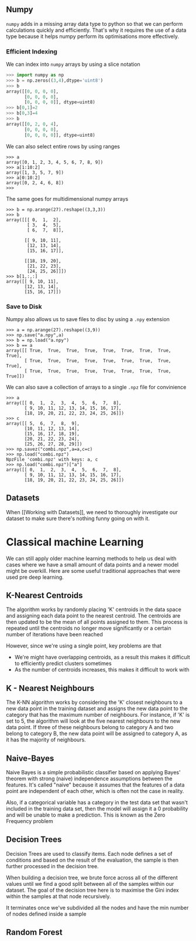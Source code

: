 ## Numpy

`numpy` adds in a missing array data type to python so that we can perform calculations quickly and efficiently. That's why it requires the use of a data type because it helps numpy perform its optimisations more effectively.
### Efficient Indexing

We can index into `numpy` arrays by using a slice notation

```python
>>> import numpy as np
>>> b = np.zeros((3,4),dtype='uint8')
>>> b
array([[0, 0, 0, 0],
       [0, 0, 0, 0],
       [0, 0, 0, 0]], dtype=uint8)
>>> b[0,1]=2
>>> b[0,3]=4
>>> b
array([[0, 2, 0, 4],
       [0, 0, 0, 0],
       [0, 0, 0, 0]], dtype=uint8)
```

We can also select entire rows by using ranges

```
>>> a
array([0, 1, 2, 3, 4, 5, 6, 7, 8, 9])
>>> a[1:10:2]
array([1, 3, 5, 7, 9])
>>> a[0:10:2]
array([0, 2, 4, 6, 8])
>>> 
```

The same goes for multidimensional numpy arrays

```
>>> b = np.arange(27).reshape((3,3,3))
>>> b
array([[[ 0,  1,  2],
        [ 3,  4,  5],
        [ 6,  7,  8]],

       [[ 9, 10, 11],
        [12, 13, 14],
        [15, 16, 17]],

       [[18, 19, 20],
        [21, 22, 23],
        [24, 25, 26]]])
>>> b[1,:,:]
array([[ 9, 10, 11],
       [12, 13, 14],
       [15, 16, 17]])
```

### Save to Disk

Numpy also allows us to save files to disc by using a `.npy` extension

```
>>> a = np.arange(27).reshape((3,9))
>>> np.save("a.npy",a)
>>> b = np.load("a.npy")
>>> b == a
array([[ True,  True,  True,  True,  True,  True,  True,  True,  True],
       [ True,  True,  True,  True,  True,  True,  True,  True,  True],
       [ True,  True,  True,  True,  True,  True,  True,  True,  True]])
```

We can also save a collection of arrays to a single `.npz` file for convinience

```
>>> a
array([[ 0,  1,  2,  3,  4,  5,  6,  7,  8],
       [ 9, 10, 11, 12, 13, 14, 15, 16, 17],
       [18, 19, 20, 21, 22, 23, 24, 25, 26]])
>>> c
array([[ 5,  6,  7,  8,  9],
       [10, 11, 12, 13, 14],
       [15, 16, 17, 18, 19],
       [20, 21, 22, 23, 24],
       [25, 26, 27, 28, 29]])
>>> np.savez("combi.npz",a=a,c=c)
>>> np.load("combi.npz")
NpzFile 'combi.npz' with keys: a, c
>>> np.load("combi.npz")["a"]
array([[ 0,  1,  2,  3,  4,  5,  6,  7,  8],
       [ 9, 10, 11, 12, 13, 14, 15, 16, 17],
       [18, 19, 20, 21, 22, 23, 24, 25, 26]])
```

## Datasets

When [[Working with Datasets]], we need to thoroughly investigate our dataset to make sure there's nothing funny going on with it.

# Classical machine Learning

We can still apply older machine learning methods to help us deal with cases where we have a small amount of data points and a newer model might be overkill. Here are some useful traditional approaches that were used pre deep learning.
## K-Nearest Centroids

The algorithm works by randomly placing 'K' centroids in the data space and assigning each data point to the nearest centroid. The centroids are then updated to be the mean of all points assigned to them. This process is repeated until the centroids no longer move significantly or a certain number of iterations have been reached

However, since we're using a single point, key problems are that 

- We're might have overlapping centroids, as a result this makes it difficult to efficiently predict clusters sometimes
- As the number of centroids increases, this makes it difficult to work with

## K - Nearest Neighbours

The K-NN algorithm works by considering the 'K' closest neighbours to a new data point in the training dataset and assigns the new data point to the category that has the maximum number of neighbours. For instance, if 'K' is set to 5, the algorithm will look at the five nearest neighbours to the new data point. If three of these neighbours belong to category A and two belong to category B, the new data point will be assigned to category A, as it has the majority of neighbours.

## Naive-Bayes

Naive Bayes is a simple probabilistic classifier based on applying Bayes' theorem with strong (naive) independence assumptions between the features. It's called "naive" because it assumes that the features of a data point are independent of each other, which is often not the case in reality.

Also, if a categorical variable has a category in the test data set that wasn't included in the training data set, then the model will assign it a 0 probability and will be unable to make a prediction. This is known as the Zero Frequency problem

## Decision Trees

Decision Trees are used to classify items. Each node defines a set of conditions and based on the result of the evaluation, the sample is then further processed in the decision tree.

When building a decision tree, we brute force across all of the different values until we find a good split between all of the samples within our dataset. The goal of the decision tree here is to maximise the Gini index within the samples at that node recursively.

It terminates once we've subdivided all the nodes and have the min number of nodes defined inside a sample

## Random Forest




